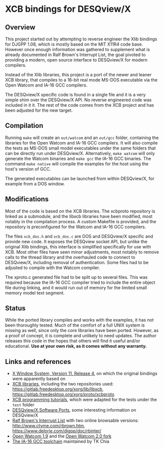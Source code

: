 
# XCB bindings for DESQview/X

## Overview

This project started out by attempting to reverse engineer the Xlib bindings for DJGPP 1.08, which is mostly based on the MIT X11R4 code base.
However once enough information was gathered to supplement what is already documented in Ralf Brown's Interrupt List, the goal pivoted to providing a modern, open source interface to DESQview/X for modern compilers.

Instead of the Xlib libraries, this project is a port of the newer and leaner XCB library, that compiles to a 16-bit real mode MS-DOS executable via the Open Watcom and IA-16 GCC compilers.

The DESQview/X specific code is found in a single file and it is a very simple shim over the DESQview/X API.
No reverse engineered code was included in it it.
The rest of the code comes from the XCB project and has been adjusted for the new target.

## Compilation

Running `make` will create an `out/watcom` and an `out/gcc` folder, containing the libraries for the Open Watcom and IA-16 GCC compilers.
It will also compile the tests as MS-DOS small model executables under the same folders that can be directly run under DESQview/X.
Alternatively, `make watcom` will only generate the Watcom binaries and `make gcc` the IA-16 GCC binaries.
The command `make native` will compile the examples for the host using the host's version of GCC.

The generated executables can be launched from within DESQview/X, for example from a DOS window.

## Modifications

Most of the code is based on the XCB libraries.
The xcbproto repository is linked as a submodule, and the libxcb libraries have been modified, most notably in the compilation process.
A custom Makefile is provided, and the repository is preconfigured for the Watcom and IA-16 GCC compilers.

The files `xcb_dos.h` and `xcb_dos.c` are DOS and DESQview/X specific and provide new code.
It exposes the DESQview socket API, but unlike the original Xlib bindings, this interface is simplified specifically for use with XCB.
Most other files have seen minor adjustments, most notably to remove calls to the thread library and the overhauled code to connect to DESQview/X, including removal of authentication.
Some files had to be adjusted to compile with the Watcom compiler.

The xproto.c generated file had to be split up to several files.
This was required because the IA-16 GCC compiler tried to include the entire object file during linking, and it would run out of memory for the limited small memory model text segment.

## Status

While the ported library compiles and works with the examples, it has not been thoroughly tested.
Much of the comfort of a full UNIX system is missing as well, since only the core libraries have been ported.
However, as a proof of concept, it is complete and unlikely to need updates.
The author releases this code in the hopes that others will find it useful and/or educational.
**Use at your own risk, as it comes without any warranty.**

## Links and references

* [X Window System, Version 11, Release 4](https://www.x.org/wiki/X11R4/), on which the original bindings were apparently based on
* [XCB libraries](https://xcb.freedesktop.org/), including the two repositories used: <https://gitlab.freedesktop.org/xorg/lib/libxcb>, <https://gitlab.freedesktop.org/xorg/proto/xcbproto>
* [XCB programming tutorials](https://www.x.org/releases/X11R7.7/doc/libxcb/tutorial/index.html), which were adapted for the tests under the `test` folder
* [DESQview/X Software Ports](https://www.cs.cmu.edu/~bmm/dvx.html), some interesting information on DESQview/X
* [Ralf Brown's Interrupt List](https://www.cs.cmu.edu/~ralf/files.html) with two online browsable versions: <http://www.ctyme.com/rbrown.htm>, <https://www.delorie.com/djgpp/doc/rbinter/>
* [Open Watcom 1.9](https://openwatcom.org/) and the [Open Watcom 2.0 fork](https://open-watcom.github.io/)
* [The IA-16 GCC toolchain](https://gitlab.com/tkchia/build-ia16) maintained by TK Chia

